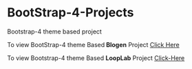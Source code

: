 # BootStrap-4-Projects
Bootstrap-4 theme based project
<p>To view BootStrap-4 theme Based<b> Blogen</b> Project <a href="https://hkchebrolu52.github.io/BootStrap-4-Projects/Blogen/src/index.html">Click Here</a></p>
<p>To view Bootstrap-4 theme Based <b>LoopLab</b> Project <a href="https://hkchebrolu52.github.io/BootStrap-4-Projects/LoopLab/src/index.html">Click-Here</a></p>
